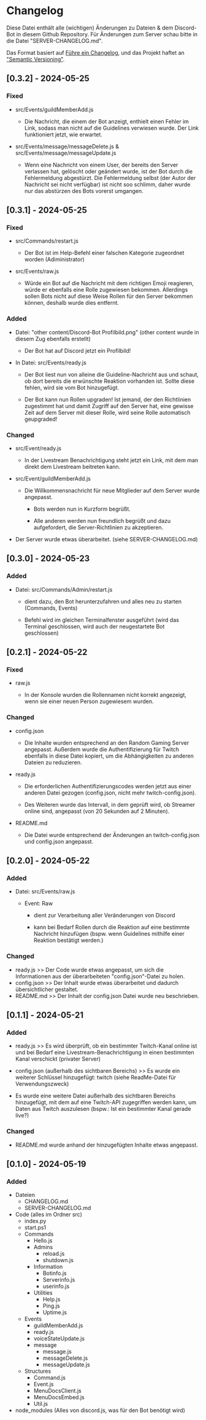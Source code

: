 # Changelog

Diese Datei enthält alle (wichtigen) Änderungen zu Dateien & dem Discord-Bot in diesem Github Repository. Für Änderungen zum Server schau bitte in die Datei "SERVER-CHANGELOG.md".

Das Format basiert auf [Führe ein Changelog](https://keepachangelog.com/en/1.1.0/),
und das Projekt haftet an ["Semantic Versioning"](https://semver.org/spec/v2.0.0.html).

## [0.3.2] - 2024-05-25

### Fixed

- src/Events/guildMemberAdd.js
  
  - Die Nachricht, die einem der Bot anzeigt, enthielt einen Fehler im Link, sodass man nicht auf die Guidelines verwiesen wurde. Der Link funktioniert jetzt, wie erwartet.

- src/Events/message/messageDelete.js & src/Events/message/messageUpdate.js
  
  - Wenn eine Nachricht von einem User, der bereits den Server verlassen hat, gelöscht oder geändert wurde, ist der Bot durch die Fehlermeldung abgestürzt. Die Fehlermeldung selbst (der Autor der Nachricht sei nicht verfügbar) ist nicht soo schlimm, daher wurde nur das abstürzen des Bots vorerst umgangen.



## [0.3.1] - 2024-05-25

### Fixed

- src/Commands/restart.js
  
  - Der Bot ist im Help-Befehl einer falschen Kategorie zugeordnet worden (Adiministrator)

- src/Events/raw.js
  
  - Würde ein Bot auf die Nachricht mit dem richtigen Emoji reagieren, würde er ebenfalls eine Rolle zugewiesen bekommen. Allerdings sollen Bots nicht auf diese Weise Rollen für den Server bekommen können, deshalb wurde dies entfernt.

### Added

- Datei: "other content/Discord-Bot Profilbild.png" (other content wurde in diesem Zug ebenfalls erstellt)
  
  - Der Bot hat auf Discord jetzt ein Profilbild!

- In Datei: src/Events/ready.js
  
  - Der Bot liest nun von alleine die Guideline-Nachricht aus und schaut, ob dort bereits die erwünschte Reaktion vorhanden ist. Sollte diese fehlen, wird sie vom Bot hinzugefügt.
  
  - Der Bot kann nun Rollen upgraden! Ist jemand, der den Richtlinien zugestimmt hat und damit Zugriff auf den Server hat, eine gewisse Zeit auf dem Server mit dieser Rolle, wird seine Rolle automatisch geupgraded!

### Changed

- src/Event/ready.js
  
  - In der Livestream Benachrichtigung steht jetzt ein Link, mit dem man direkt dem Livestream beitreten kann.

- src/Event/guildMemberAdd.js
  
  - Die Willkommensnachricht für neue Mitglieder auf dem Server wurde angepasst.
    
    - Bots werden nun in Kurzform begrüßt.
    
    - Alle anderen werden nun freundlich begrüßt und dazu aufgefordert, die Server-Richtlinien zu akzeptieren.

- Der Server wurde etwas überarbeitet. (siehe SERVER-CHANGELOG.md)

## 

## [0.3.0] - 2024-05-23

### Added

- Datei: src/Commands/Admin/restart.js
  
  - dient dazu, den Bot herunterzufahren und alles neu zu starten (Commands, Events)
  
  - Befehl wird im gleichen Terminalfenster ausgeführt (wird das Terminal geschlossen, wird auch der neugestartete Bot geschlossen)

## [0.2.1] - 2024-05-22

### Fixed

- raw.js 
  
  - In der Konsole wurden die Rollennamen nicht korrekt angezeigt, wenn sie einer neuen Person zugewiesem wurden.

### Changed

- config.json
  
  - Die Inhalte wurden entsprechend an den Random Gaming Server angepasst. Außerdem wurde die Authentifizierung für Twitch ebenfalls in diese Datei kopiert, um die Abhängigkeiten zu anderen Dateien zu reduzieren.

- ready.js 
  
  - Die erforderlichen Authentifizierungscodes werden jetzt aus einer anderen Datei gezogen (config.json, nicht mehr twitch-config.json).
  
  - Des Weiteren wurde das Intervall, in dem geprüft wird, ob Streamer online sind, angepasst (von 20 Sekunden auf 2 Minuten).

- README.md 
  
  - Die Datei wurde entsprechend der Änderungen an twitch-config.json und config.json angepasst.



## [0.2.0] - 2024-05-22

### Added

- Datei: src/Events/raw.js
  
  - Event: Raw
    
    - dient zur Verarbeitung aller Veränderungen von Discord
    
    - kann bei Bedarf Rollen durch die Reaktion auf eine bestimmte Nachricht hinzufügen (bspw. wenn Guidelines mithilfe einer Reaktion bestätigt werden.)

### Changed

- ready.js >> Der Code wurde etwas angepasst, um sich die Informationen aus der überarbeiteten "config.json"-Datei zu holen.
- config.json >> Der Inhalt wurde etwas überarbeitet und dadurch übersichtlicher gestaltet.
- README.md >> Der Inhalt der config.json Datei wurde neu beschrieben.



## [0.1.1] - 2024-05-21

### Added

- ready.js >> Es wird überprüft, ob ein bestimmter Twitch-Kanal online ist und bei Bedarf eine Livestream-Benachrichtigung in einen bestimmten Kanal verschickt (privater Server)

- config.json (außerhalb des sichtbaren Bereichs) >> Es wurde ein weiterer Schlüssel hinzugefügt: twitch (siehe ReadMe-Datei für Verwendungszweck)

- Es wurde eine weitere Datei außerhalb des sichtbaren Bereichs hinzugefügt, mit dem auf eine Twitch-API zugegriffen werden kann, um Daten aus Twitch auszulesen (bspw.: Ist ein bestimmter Kanal gerade live?)

### Changed

- README.md wurde anhand der hinzugefügten Inhalte etwas angepasst.



## [0.1.0] - 2024-05-19

### Added

- Dateien
  - CHANGELOG.md
  - SERVER-CHANGELOG.md
- Code (alles im Ordner src)
  - index.py
  - start.ps1
  - Commands
    - Hello.js
    - Admins
      - reload.js
      - shutdown.js
    - Information
      - Botinfo.js
      - Serverinfo.js
      - userinfo.js
    - Utilities
      - Help.js
      - Ping.js
      - Uptime.js
  - Events
    - guildMemberAdd.js
    - ready.js
    - voiceStateUpdate.js
    - message
      - message.js
      - messageDelete.js
      - messageUpdate.js
  - Structures
    - Command.js
    - Event.js
    - MenuDocsClient.js
    - MenuDocsEmbed.js
    - Util.js
- node_modules (Alles von discord.js, was für den Bot benötigt wird)
